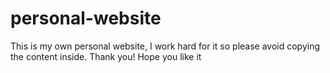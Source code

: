 # personal-website
This is my own personal website, I work hard for it so please avoid copying the content inside. Thank you! Hope you like it
